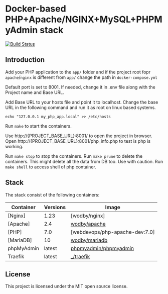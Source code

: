 # Docker-based PHP+Apache/NGINX+MySQL+PHPMyAdmin stack

[![Build Status](https://github.com/shashikanth171/Docker4-PHP-Apache-NGINX-MySQL-PHPMyAdmin/workflows/Run%20tests/badge.svg)](https://github.com/shashikanth171/Docker4-PHP-Apache-NGINX-MySQL-PHPMyAdmin/actions)

## Introduction

Add your PHP application to the `app/` folder and if the project root fopr `apache`/`nginx` is different from `app/` change the path in `docker-compose.yml`

Default port is set to 8001. If needed, change it in .env file along with the Project name and Base URL.

Add Base URL to your hosts file and point it to localhost. Change the base URL in the following command and run it as root on linux based systems. 

`echo "127.0.0.1 my_php_app.local" >> /etc/hosts`

Run `make` to start the containers.

Use http://{PROJECT_BASE_URL}:8001/ to open the project in browser. 
Open http://{PROJECT_BASE_URL}:8001/php_info.php to test is php is working.

Run `make stop` to stop the containers.
Run `make prune` to delete the containers. This might delete all the data from DB too. Use with caution.
Run `make shell` to access shell of php container.

## Stack

The stack consist of the following containers:

| Container       | Versions           | Image                              |
|-----------------|--------------------|------------------------------------|
| [Nginx]         | 1.23               | [wodby/nginx]                      |
| [Apache]        | 2.4                | [wodby/apache]                     |
| [PHP]           | 7.0                | [webdevops/php-apache-dev:7.0]                 |
| [MariaDB]       | 10                 | [wodby/mariadb]                    |
| phpMyAdmin      | latest             | [phpmyadmin/phpmyadmin]            |
| Traefik         | latest             | [_/traefik]                        |
 

## License

This project is licensed under the MIT open source license.

[_/traefik]: https://hub.docker.com/_/traefik
[mailhog/mailhog]: https://hub.docker.com/r/mailhog/mailhog
[phpmyadmin/phpmyadmin]: https://hub.docker.com/r/phpmyadmin/phpmyadmin
[selenium/standalone-chrome]: https://hub.docker.com/r/selenium/standalone-chrome
[wodby/apache]: https://github.com/wodby/apache
[wodby/mariadb]: https://github.com/wodby/mariadb
